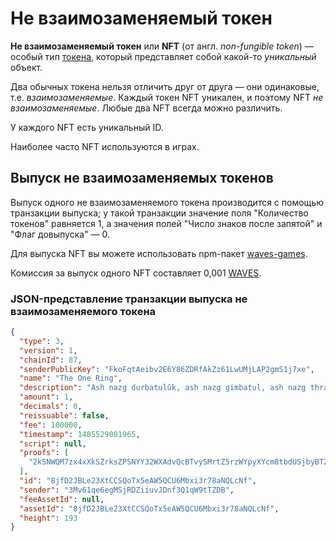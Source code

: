 # Не взаимозаменяемый токен

**Не взаимозаменяемый токен** или **NFT** (от англ. _non-fungible token_) — особый тип [токена](/blockchain/token.md), который представляет собой какой-то _уникальный_ объект.

Два обычных токена нельзя отличить друг от друга — они одинаковые, т.е. _взаимозаменяемые_. Каждый токен NFT уникален, и поэтому NFT _не взаимозаменяемые_. Любые два NFT всегда можно различить.

У каждого NFT есть уникальный ID.

Наиболее часто NFT используются в играх.

## Выпуск не взаимозаменяемых токенов

Выпуск одного не взаимозаменяемого токена производится с помощью транзакции выпуска; у такой транзакции значение поля "Количество токенов" равняется 1, а значения полей "Число знаков после запятой" и "Флаг довыпуска" — 0.

Для выпуска NFT вы можете использовать npm-пакет [waves-games](https://www.npmjs.com/package/@waves/waves-games).

Комиссия за выпуск одного NFT составляет 0,001 [WAVES](/blockchain/token/waves.md).

### JSON-представление транзакции выпуска не взаимозаменяемого токена

```json
{
  "type": 3,
  "version": 1,
  "chainId": 87,
  "senderPublicKey": "FkoFqtAeibv2E6Y86ZDRfAkZz61LwUMjLAP2gmS1j7xe",
  "name": "The One Ring",
  "description": "Ash nazg durbatulûk, ash nazg gimbatul, ash nazg thrakatulûk, agh burzum-ishi krimpatul.",
  "amount": 1,
  "decimals": 0,
  "reissuable": false,
  "fee": 100000,
  "timestamp": 1485529001965,
  "script": null,
  "proofs": [
    "2kSNWQM7zx4xXkSZrksZPSNYY32WXAdvQcBTvySMrtZ5rzWYpyXYcm8tbdUSjbyBT2LtMfiyQnYXguxrMdLpWgCq"
  ],
  "id": "8jfD2JBLe23XtCCSQoTx5eAW5QCU6Mbxi3r78aNQLcNf",
  "sender": "3Mv61qe6egMSjRDZiiuvJDnf3Q1qW9tTZDB",
  "feeAssetId": null,
  "assetId": "8jfD2JBLe23XtCCSQoTx5eAW5QCU6Mbxi3r78aNQLcNf",
  "height": 193
}
```

